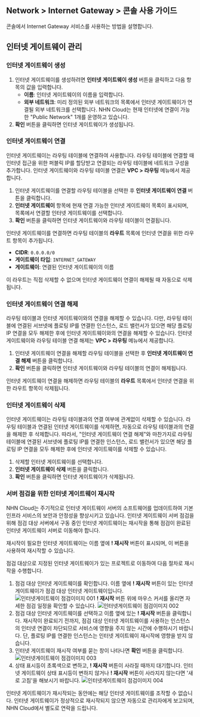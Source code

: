 ## Network > Internet Gateway > 콘솔 사용 가이드
콘솔에서 Internet Gateway 서비스를 사용하는 방법을 설명합니다.

## 인터넷 게이트웨이 관리
### 인터넷 게이트웨이 생성
1. 인터넷 게이트웨이를 생성하려면 **인터넷 게이트웨이 생성** 버튼을 클릭하고 다음 항목의 값을 입력합니다.
    * **이름**: 인터넷 게이트웨이의 이름을 입력합니다.
    * **외부 네트워크**: 미리 정의된 외부 네트워크의 목록에서 인터넷 게이트웨이가 연결될 외부 네트워크를 선택합니다. NHN Cloud는 현재 인터넷에 연결이 가능한 "Public Network" 1개를 운영하고 있습니다.
2. **확인** 버튼을 클릭하면 인터넷 게이트웨이가 생성됩니다.

### 인터넷 게이트웨이 연결
인터넷 게이트웨이는 라우팅 테이블에 연결하여 사용합니다. 라우팅 테이블에 연결할 때 인터넷 접근을 위한 퍼블릭 IP를 할당받고 연결되는 라우팅 테이블에 네트워크 구성을 추가합니다.
인터넷 게이트웨이와 라우팅 테이블 연결은 **VPC > 라우팅** 메뉴에서 제공합니다.

1. 인터넷 게이트웨이를 연결할 라우팅 테이블을 선택한 후 **인터넷 게이트웨이 연결** 버튼을 클릭합니다.
2. **인터넷 게이트웨이** 항목에 현재 연결 가능한 인터넷 게이트웨이 목록이 표시되며, 목록에서 연결할 인터넷 게이트웨이를 선택합니다.
3. **확인** 버튼을 클릭하면 인터넷 게이트웨이와 라우팅 테이블이 연결됩니다.

인터넷 게이트웨이를 연결하면 라우팅 테이블의 **라우트** 목록에 인터넷 연결을 위한 라우트 항목이 추가됩니다.

* **CIDR**: `0.0.0.0/0`
* **게이트웨이 타입**: `INTERNET_GATEWAY`
* **게이트웨이**: 연결된 인터넷 게이트웨이의 이름

이 라우트는 직접 삭제할 수 없으며 인터넷 게이트웨이 연결이 해제될 때 자동으로 삭제됩니다.

### 인터넷 게이트웨이 연결 해제
라우팅 테이블과 인터넷 게이트웨이와의 연결을 해제할 수 있습니다. 다만, 라우팅 테이블에 연결된 서브넷에 플로팅 IP를 연결한 인스턴스, 로드 밸런서가 있으면 해당 플로팅 IP 연결을 모두 해제한 후에 인터넷 게이트웨이와의 연결을 해제할 수 있습니다.
인터넷 게이트웨이와 라우팅 테이블 연결 해제는 **VPC > 라우팅** 메뉴에서 제공합니다.

1. 인터넷 게이트웨이 연결을 해제할 라우팅 테이블을 선택한 후 **인터넷 게이트웨이 연결 해제** 버튼을 클릭합니다.
2. **확인** 버튼을 클릭하면 인터넷 게이트웨이와 라우팅 테이블의 연결이 해제됩니다.

인터넷 게이트웨이 연결을 해제하면 라우팅 테이블의 **라우트** 목록에서 인터넷 연결을 위한 라우트 항목이 삭제됩니다.

### 인터넷 게이트웨이 삭제
인터넷 게이트웨이는 라우팅 테이블과의 연결 여부에 관계없이 삭제할 수 있습니다. 라우팅 테이블과 연결된 인터넷 게이트웨이를 삭제하면, 자동으로 라우팅 테이블과의 연결을 해제한 후 삭제합니다. 따라서, "인터넷 게이트웨이 연결 해제"와 마찬가지로 라우팅 테이블에 연결된 서브넷에 플로팅 IP를 연결한 인스턴스, 로드 밸런서가 있으면 해당 플로팅 IP 연결을 모두 해제한 후에 인터넷 게이트웨이를 삭제할 수 있습니다.

1. 삭제할 인터넷 게이트웨이를 선택합니다.
2. **인터넷 게이트웨이 삭제** 버튼을 클릭합니다.
3. **확인** 버튼을 클릭하면 인터넷 게이트웨이가 삭제됩니다.

### 서버 점검을 위한 인터넷 게이트웨이 재시작

NHN Cloud는 주기적으로 인터넷 게이트웨이 서버의 소프트웨어를 업데이트하여 기본 인프라 서비스의 보안과 안정성을 향상시키고 있습니다.
인터넷 게이트웨이 서버 점검을 위해 점검 대상 서버에서 구동 중인 인터넷 게이트웨이는 재시작을 통해 점검이 완료된 인터넷 게이트웨이 서버로 이동해야 합니다.

재시작이 필요한 인터넷 게이트웨이는 이름 옆에 **! 재시작** 버튼이 표시되며, 이 버튼을 사용하여 재시작할 수 있습니다.

점검 대상으로 지정된 인터넷 게이트웨이가 있는 프로젝트로 이동하여 다음 절차로 재시작을 수행합니다.

1. 점검 대상 인터넷 게이트웨이를 확인합니다.
   이름 옆에 **! 재시작** 버튼이 있는 인터넷 게이트웨이가 점검 대상 인터넷 게이트웨이입니다.
   ![인터넷게이트웨이 점검이미지 001](http://static.toastoven.net/prod_vpc/ConsoleGuide/ig_planned_migration_guide-ko-001.png)
   **! 재시작** 버튼 위에 마우스 커서를 올리면 자세한 점검 일정을 확인할 수 있습니다. 
   ![인터넷게이트웨이 점검이미지 002](http://static.toastoven.net/prod_vpc/ConsoleGuide/ig_planned_migration_guide-ko-002.png)
2. 점검 대상 인터넷 게이트웨이를 선택하고 이름 옆에 있는 **! 재시작** 버튼을 클릭합니다.
   재시작이 완료되기 전까지, 점검 대상 인터넷 게이트웨이를 사용하는 인스턴스의 인터넷 연결이 차단되므로 서비스에 영향을 주지 않는 시간에 수행하시기 바랍니다.
   단, 플로팅 IP를 연결한 인스턴스는 인터넷 게이트웨이 재시작에 영향을 받지 않습니다.
3. 인터넷 게이트웨이 재시작 여부를 묻는 창이 나타나면 **확인** 버튼을 클릭합니다.
   ![인터넷게이트웨이 점검이미지 003](http://static.toastoven.net/prod_vpc/ConsoleGuide/ig_planned_migration_guide-ko-003.png)
4. 상태 표시등이 초록색으로 변하고, **! 재시작** 버튼이 사라질 때까지 대기합니다.
   인터넷 게이트웨이 상태 표시등이 변하지 않거나 **! 재시작** 버튼이 사라지지 않는다면 '새로 고침'을 해보시기 바랍니다.
   ![인터넷게이트웨이 점검이미지 004](http://static.toastoven.net/prod_vpc/ConsoleGuide/ig_planned_migration_guide-ko-004.png)

인터넷 게이트웨이가 재시작되는 동안에는 해당 인터넷 게이트웨이를 조작할 수 없습니다.
인터넷 게이트웨이가 정상적으로 재시작되지 않으면 자동으로 관리자에게 보고되며, NHN Cloud에서 별도로 연락을 드립니다.
